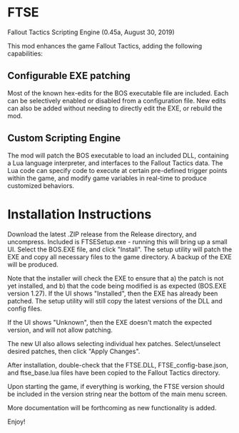 # FTSE
Fallout Tactics Scripting Engine (0.45a, August 30, 2019)

This mod enhances the game Fallout Tactics, adding the following capabilities:

## Configurable EXE patching
Most of the known hex-edits for the BOS executable file are included. Each can be selectively enabled or disabled from a configuration file. New edits can also be added without needing to directly edit the EXE, or rebuild the mod.

## Custom Scripting Engine
The mod will patch the BOS executable to load an included DLL, containing a Lua language interpreter, and interfaces to the Fallout Tactics data. The Lua code can specify code to execute at certain pre-defined trigger points within the game, and modify game variables in real-time to produce customized behaviors.

# Installation Instructions
Download the latest .ZIP release from the Release directory, and uncompress. Included is FTSESetup.exe - running this will bring up a small UI. Select the BOS.EXE file, and click "Install". The setup utility will patch the EXE and copy all necessary files to the game directory. A backup of the EXE will be produced.

Note that the installer will check the EXE to ensure that a) the patch is not yet installed, and b) that the code being modified is as expected (BOS.EXE version 1.27). If the UI shows "Installed", then the EXE has already been patched. The setup utility will still copy the latest versions of the DLL and config files.

If the UI shows "Unknown", then the EXE doesn't match the expected version, and will not allow patching.

The new UI also allows selecting individual hex patches. Select/unselect desired patches, then click "Apply Changes".

After installation, double-check that the FTSE.DLL, FTSE_config-base.json, and ftse_base.lua files have been copied to the Fallout Tactics directory.

Upon starting the game, if everything is working, the FTSE version should be included in the version string near the bottom of the main menu screen.

More documentation will be forthcoming as new functionality is added.

Enjoy!
